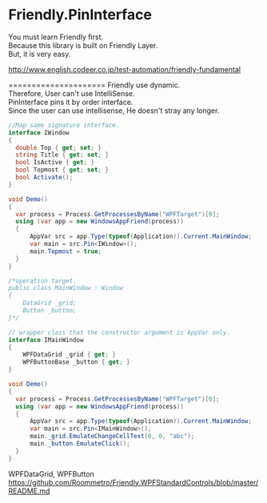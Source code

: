 Friendly.PinInterface
=====================

You must learn Friendly first.  
Because this library is built on Friendly Layer.  
But, it is very easy.  

http://www.english.codeer.co.jp/test-automation/friendly-fundamental  

=====================
Friendly use dynamic.  
Therefore, User can't use IntelliSense.  
PinInterface pins it by order interface.  
Since the user can use intellisense, He doesn't stray any longer.   

```cs  
//Map same signature interface.
interface IWindow
{
  double Top { get; set; }
  string Title { get; set; }
  bool IsActive { get; }
  bool Topmost { get; set; }
  bool Activate();
}

void Demo()
{
  var process = Process.GetProcessesByName("WPFTarget")[0];  
  using (var app = new WindowsAppFriend(process))  
  {  
      AppVar src = app.Type(typeof(Application)).Current.MainWindow;
      var main = src.Pin<IWindow>();
      main.Topmost = true;
  }
}
```

```cs
/*operation target.
public class MainWindow : Window
{
	DataGrid _grid;
	Button _button;
}*/

// wrapper class that the constructor argument is AppVar only.
interface IMainWindow
{
	WPFDataGrid _grid { get; }
	WPFButtonBase _button { get; }
}

void Demo()
{
  var process = Process.GetProcessesByName("WPFTarget")[0];  
  using (var app = new WindowsAppFriend(process))  
  {  
      AppVar src = app.Type(typeof(Application)).Current.MainWindow;
      var main = src.Pin<IMainWindow>();
      main._grid.EmulateChangeCellText(0, 0, "abc");
      main._button.EmulateClick();
  }
}
```
WPFDataGrid, WPFButton
https://github.com/Roommetro/Friendly.WPFStandardControls/blob/master/README.md

